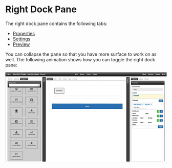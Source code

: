 # Right Dock Pane

The right dock pane contains the following tabs:
*   [Properties](properties/readme.md)
*   [Settings](settings/readme.md)
*   [Preview](preview/readme.md)

You can collapse the pane so that you have more surface to work on as well. The following animation shows how you can toggle the right dock pane:

![Designer right dock pane](../../assets/images/designer-right-dock-pane.gif)
